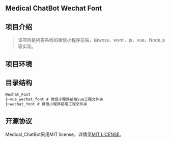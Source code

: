 ## Medical ChatBot Wechat Font

## 项目介绍

> 该项目是问答系统的微信小程序前端，由wxss、wxml、js、vue、Node.js等实现。

## 项目环境



## 目录结构

```markdown
Wechat_Font
├─vue_wechat_font # 微信小程序前端vue工程文件夹
├─wechat_font # 微信小程序前端工程文件夹
```

## 开源协议

Medical_ChatBot采用MIT license，详情见[MIT LICENSE](./LICENSE)。